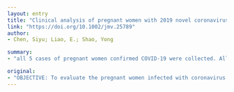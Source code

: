 ```yaml
---
layout: entry
title: "Clinical analysis of pregnant women with 2019 novel coronavirus pneumonia"
link: "https://doi.org/10.1002/jmv.25789"
author:
- Chen, Siyu; Liao, E.; Shao, Yong

summary:
- "all 5 cases of pregnant women confirmed COVID-19 were collected. All patients, aging from 25 to 31 years old, had the gestational week from 38th weeks to 41st weeks. Patients had normal liver and renal function, two patients had elevated plasma levels of the myocardial enzyme. Pregnancy and perinatal outcomes of patients with the disease should receive more attention."

original:
- "OBJECTIVE: To evaluate the pregnant women infected with coronavirus disease 2019 (COVID-19) and provide help for clinical prevention and treatment. METHODS: All 5 cases of pregnant women confirmed COVID-19 were collected among patients who admitted in Maternal and Child Hospital of Hubei Province between January 20 and February 10, 2020. RESULTS: All patients, aging from 25 to 31 years old, had the gestational week from 38th weeks to 41st weeks. All pregnant women did not have an antepartum fever but developed a low-grade fever (37.5-38.5???) within 24 hours after delivery. All patients had normal liver and renal function, two patients had elevated plasma levels of the myocardial enzyme. Unusual chest imaging manifestations, featured with ground-grass opacity, were frequently observed in bilateral (3 cases) or unilateral lobe (2 cases) by computed tomography (CT) scan. All labors smoothly processed, the Apgar scores were 10 one and five minutes after delivery, no complications were observed in the newborn. INTERPRETATION: Pregnancy and perinatal outcomes of patients with COVID-19 should receive more attention. It is probable that pregnant women diagnosed with COVID-19 have no fever before delivery. Their primary initial manifestations were merely low-grade postpartum fever or mild respiratory symptoms. Therefore, the protective measures are necessary on admission; the instant CT scan and real-time reverse-transcriptase polymerase-chain-reaction (RT-PCR) assay should be helpful in early diagnosis and avoid cross-infection on the occasion that patients have fever and other respiratory signs. This article is protected by copyright. All rights reserved."
---
```


